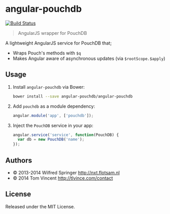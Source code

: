 # angular-pouchdb

[![Build Status][travis-image]][travis-url]

> AngularJS wrapper for PouchDB

A lightweight AngularJS service for PouchDB that;

* Wraps Pouch's methods with `$q`
* Makes Angular aware of asynchronous updates (via `$rootScope.$apply`)

[travis-image]: https://travis-ci.org/angular-pouchdb/angular-pouchdb.svg
[travis-url]: https://travis-ci.org/angular-pouchdb/angular-pouchdb

## Usage

1. Install `angular-pouchdb` via Bower:

    ```bash
    bower install --save angular-pouchdb/angular-pouchdb
    ```

2. Add `pouchdb` as a module dependency:

    ```js
    angular.module('app', ['pouchdb']);
    ```

3. Inject the `PouchDB` service in your app:

    ```js
    angular.service('service', function(PouchDB) {
      var db = new PouchDB('name');
    });
    ```

## Authors

* © 2013-2014 Wilfred Springer <http://nxt.flotsam.nl>
* © 2014 Tom Vincent <http://tlvince.com/contact>

## License

Released under the MIT License.
